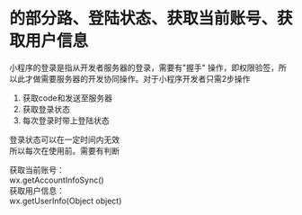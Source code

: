 # 的部分路、登陆状态、获取当前账号、获取用户信息

小程序的登录是指从开发者服务器的登录，需要有"握手" 操作，即权限验签，所以此才做需要服务器的开发协同操作。对于小程序开发者只需2步操作

1. 获取code和发送至服务器
2. 获取登录状态
3. 每次登录时带上登陆状态

登录状态可以在一定时间内无效</br>
所以每次在使用前。需要有判断

获取当前账号：</br>
wx.getAccountInfoSync()</br>
获取用户信息：</br>
wx.getUserInfo(Object object)</br>